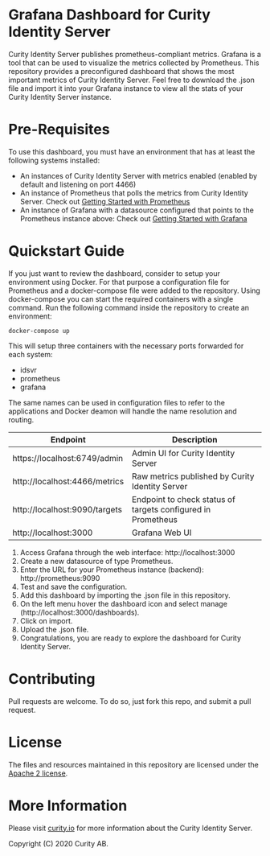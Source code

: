# Grafana Dashboard for Curity Identity Server

Curity Identity Server publishes prometheus-compliant metrics. Grafana is a tool that can be used to visualize the metrics collected by Prometheus.
This repository provides a preconfigured dashboard that shows the most important metrics of Curity Identity Server. Feel free to download the .json file and import it into your Grafana instance to view all the stats of your Curity Identity Server instance.

# Pre-Requisites

To use this dashboard, you must have an environment that has at least the following systems installed:

* An instances of Curity Identity Server with metrics enabled (enabled by default and listening on port 4466)
* An instance of Prometheus that polls the metrics from Curity Identity Server.
Check out [Getting Started with Prometheus](https://prometheus.io/docs/prometheus/latest/getting_started/)
* An instance of Grafana with a datasource configured that points to the Prometheus instance above:
Check out [Getting Started with Grafana](https://grafana.com/docs/grafana/latest/guides/getting_started/)

# Quickstart Guide
If you just want to review the dashboard, consider to setup your environment using Docker. For that purpose a configuration file for Prometheus and a docker-compose file were added to the repository. Using docker-compose you can start the required containers with a single command.
Run the following command inside the repository to create an environment:

```
docker-compose up
```

This will setup three containers with the necessary ports forwarded for each system:
* idsvr
* prometheus
* grafana

The same names can be used in configuration files to refer to the applications and Docker deamon will handle the name resolution and routing.

| Endpoint                       | Description                                                  |
|--------------------------------|--------------------------------------------------------------|
| https://localhost:6749/admin   | Admin UI for Curity Identity Server
| http://localhost:4466/metrics  | Raw metrics published by Curity Identity Server              |
| http://localhost:9090/targets  | Endpoint to check status of targets configured in Prometheus |
| http://localhost:3000          | Grafana Web UI                                               |


1. Access Grafana through the web interface: http://localhost:3000
1. Create a new datasource of type Prometheus.
1. Enter the URL for your Prometheus instance (backend): http://prometheus:9090
1. Test and save the configuration.
1. Add this dashboard by importing the .json file in this repository.
  1. On the left menu hover the dashboard icon and select manage (http://localhost:3000/dashboards).
  1. Click on import.
  1. Upload the .json file.
1. Congratulations, you are ready to explore the dashboard for Curity Identity Server.

# Contributing

Pull requests are welcome. To do so, just fork this repo, and submit a pull request.

# License

The files and resources maintained in this repository are licensed under the [Apache 2 license](LICENSE).

# More Information

Please visit [curity.io](https://curity.io/) for more information about the Curity Identity Server.

Copyright (C) 2020 Curity AB.
